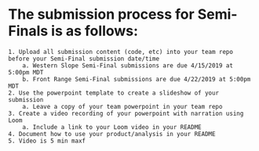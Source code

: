 # The submission process for Semi-Finals is as follows:
    1. Upload all submission content (code, etc) into your team repo before your Semi-Final submission date/time
        a. Western Slope Semi-Final submissions are due 4/15/2019 at 5:00pm MDT
        b. Front Range Semi-Final submissions are due 4/22/2019 at 5:00pm MDT
    2. Use the powerpoint template to create a slideshow of your submission
        a. Leave a copy of your team powerpoint in your team repo
    3. Create a video recording of your powerpoint with narration using Loom
        a. Include a link to your Loom video in your README
    4. Document how to use your product/analysis in your README
    5. Video is 5 min maxf
